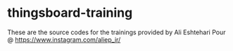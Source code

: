 # thingsboard-training

These are the source codes for the trainings provided by Ali Eshtehari Pour @
https://www.instagram.com/aliep_ir/
